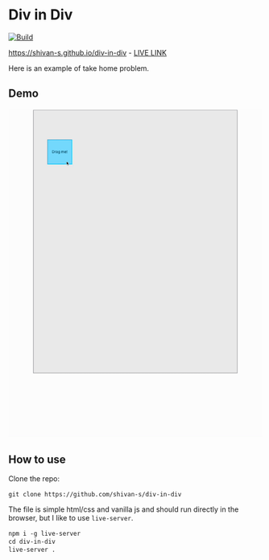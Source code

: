 # Div in Div

[![Build](https://github.com/shivan-s/div-in-div/actions/workflows/pages/pages-build-deployment/badge.svg)](https://github.com/shivan-s/div-in-div/actions/workflows/pages/pages-build-deployment)

<https://shivan-s.github.io/div-in-div> - [LIVE LINK](https://shivan-s.github.io/div-in-div)

Here is an example of take home problem.

## Demo

![demo](docs/demo.gif)

## How to use

Clone the repo:

```
git clone https://github.com/shivan-s/div-in-div

```

The file is simple html/css and vanilla js and should run directly in the browser, but I like to use `live-server`.

```
npm i -g live-server
cd div-in-div
live-server .

```
